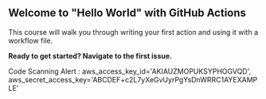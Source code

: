 ## Welcome to "Hello World" with GitHub Actions

This course will walk you through writing your first action and using it with a workflow file. 

**Ready to get started? Navigate to the first issue.**

Code Scanning Alert : 
aws_access_key_id='AKIAUZMOPUKSYPHOGVQD', aws_secret_access_key='ABCDEF+c2L7yXeGvUyrPgYsDnWRRC1AYEXAMPLE'
